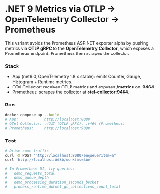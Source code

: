 # .NET 9 Metrics via OTLP → OpenTelemetry Collector → Prometheus

This variant avoids the Prometheus ASP.NET exporter alpha by pushing metrics via **OTLP gRPC** to the **OpenTelemetry Collector**, which exposes a Prometheus endpoint. Prometheus then scrapes the collector.

### Stack
- App (net9.0, OpenTelemetry 1.8.x stable): emits Counter, Gauge, Histogram + Runtime metrics.
- OTel Collector: receives OTLP metrics and exposes **/metrics** on **:9464**.
- Prometheus: scrapes the collector at **otel-collector:9464**.

### Run
```bash
docker compose up --build
# App:            http://localhost:8080
# OTel Collector: :4317 (OTLP gRPC), :9464 (Prometheus)
# Prometheus:     http://localhost:9090
```

### Test
```bash
# Drive some traffic
curl -X POST "http://localhost:8080/enqueue?item=a"
curl "http://localhost:8080/work?ms=300"

# In Prometheus UI, try queries:
#   demo_requests_total
#   demo_queue_depth
#   demo_processing_duration_seconds_bucket
#   process_runtime_dotnet_gc_collections_count_total
```
